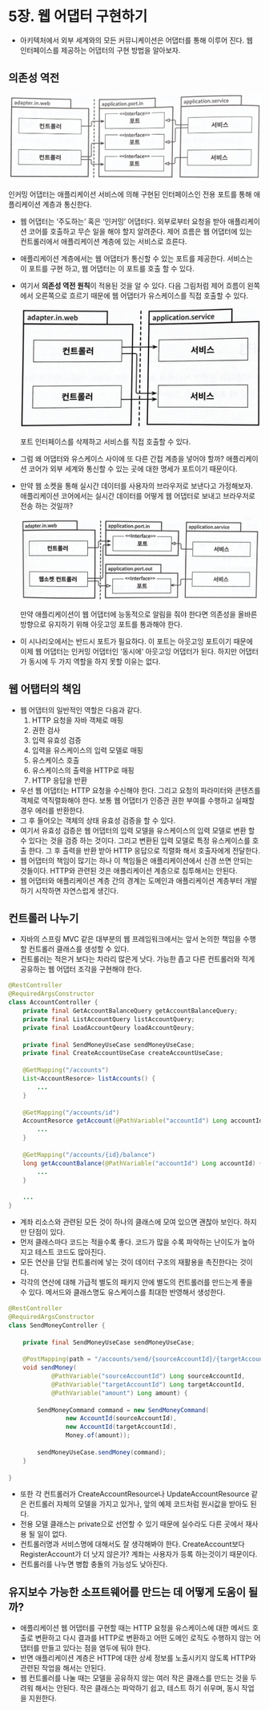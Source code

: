 # 5장. 웹 어댑터 구현하기

- 아키텍처에서 외부 세계와의 모든 커뮤니케이션은 어댑터를 통해 이루어 진다. 웹 인터페이스를 제공하는 어댑터의 구현 방법을 알아보자.

## 의존성 역전

![인커밍 어댑터는 애플리케이션 서비스에 의해 구현된 인터페이스인 전용 포트를 통해 애플리케이션 계층과 통신한다.](./images/5.1.png)

인커밍 어댑터는 애플리케이션 서비스에 의해 구현된 인터페이스인 전용 포트를 통해 애플리케이션 계층과 통신한다.

- 웹 어댑터는 ‘주도하는’ 혹은 ‘인커밍’ 어댑터다. 외부로부터 요청을 받아 애플리케이션 코어를 호출하고 무슨 일을 해야 할지 알려준다. 제어 흐름은 웹 어댑터에 있는 컨트롤러에서 애플리케이션 계층에 있는 서비스로 흐른다.
- 애플리케이션 계층에서는 웹 어댑터가 통신할 수 있는 포트를 제공한다. 서비스는 이 포트를 구현 하고, 웹 어댑터는 이 포트를 호출 할 수 있다.
- 여기서 **의존성 역전 원칙**이 적용된 것을 알 수 있다. 다음 그림처럼 제어 흐름이 왼쪽에서 오른쪽으로 흐르기 때문에 웹 어댑터가 유스케이스를 직접 호출할 수 있다.
    
    ![포트 인터페이스를 삭제하고 서비스를 직접 호출할 수 있다.](./images/5.2.png)
    
    포트 인터페이스를 삭제하고 서비스를 직접 호출할 수 있다.
    
- 그럼 왜 어댑터와 유스케이스 사이에 또 다른 간접 계층을 넣어야 할까? 애플리케이션 코어가 외부 세계와 통신할 수 있는 곳에 대한 명세가 포트이기 때문이다.
- 만약 웹 소켓을 통해 실시간 데이터를 사용자의 브라우저로 보낸다고 가정해보자. 애플리케이션 코어에서는 실시간 데이터를 어떻게 웹 어댑터로 보내고 브라우저로 전송 하는 것일까?
    
    ![만약 애플리케이션이 웹 어댑터에 능동적으로 알림을 줘야 한다면 의존성을 올바른 방향으로 유지하기 위해 아웃고잉 포트를 통과해야 한다.](./images/5.3.png)
    
    만약 애플리케이션이 웹 어댑터에 능동적으로 알림을 줘야 한다면 의존성을 올바른 방향으로 유지하기 위해 아웃고잉 포트를 통과해야 한다.
    
- 이 시나리오에서는 반드시 포트가 필요하다. 이 포트는 아웃고잉 포트이기 때문에 이제 웹 어댑터는 인커밍 어댑터인 ‘동시에‘ 아웃고잉 어댑터가 된다. 하지만 어댑터가 동시에 두 가지 역할을 하지 못할 이유는 없다.

## 웹 어탭터의 책임

- 웹 어댑터의 일반적인 역할은 다음과 같다.
    1. HTTP 요청을 자바 객체로 매핑
    2. 권한 검사
    3. 입력 유효성 검증
    4. 입력을 유스케이스의 입력 모델로 매핑
    5. 유스케이스 호출
    6. 유스케이스의 출력을 HTTP로 매핑
    7. HTTP 응답을 반환
- 우선 웹 어댑터는 HTTP 요청을 수신해야 한다. 그리고 요청의 파라미터와 콘텐츠를 객체로 역직렬화해야 한다. 보통 웹 어댑터가 인증관 권한 부여를 수행하고 실패할 경우 에러를 반환한다.
- 그 후 들어오는 객체의 상태 유효성 검증을 할 수 있다.
- 여기서 유효성 검증은 웹 어댑터의 입력 모델을 유스케이스의 입력 모델로 변환 할 수 있다는 것을 검증 하는 것이다. 그리고 변환된 입력 모델로 특정 유스케이스를 호출 한다. 그 후 출력을 반환 받아 HTTP 응답으로 직렬화 해서 호출자에게 전달한다.
- 웹 어댑터의 책임이 많기는 하나 이 책임들은 애플리케이션에서 신경 쓰면 안되는 것들이다. HTTP와 관련된 것은 애플리케이션 계층으로 침투해서는 안된다.
- 웹 어댑터와 애플리케이션 계층 간의 경계는 도메인과 애플리케이션 계층부터 개발하기 시작하면 자연스럽게 생긴다.

## 컨트롤러 나누기

- 자바의 스프링 MVC 같은 대부분의 웹 프레임워크에서는 앞서 논의한 책임을 수행할 컨트롤러 클래스를 생성할 수 있다.
- 컨트롤러는 적은거 보다는 차라리 많은게 낫다. 가능한 좁고 다른 컨트롤러와 적게 공유하는 웹 어댑터 조각을 구현해야 한다.

```java
@RestController
@RequiredArgsConstructor
class AccountController {
	private final GetAccountBalanceQuery getAccountBalanceQuery;
	private final ListAccountQuery listAccountQuery;
	private final LoadAccountQeury loadAccountQeury;

	private final SendMoneyUseCase sendMoneyUseCase;
	private final CreateAccountUseCase createAccountUseCase;

	@GetMapping("/accounts")
	List<AccountResorce> listAccounts() {
		...
	}

	@GetMapping("/accounts/id")
	AccountResorce getAccount(@PathVariable("accountId") Long accountId) {
		...
	}

	@GetMapping("/accounts/{id}/balance")
	long getAccountBalance(@PathVariable("accountId") Long accountId) {
		...
	}

	...
}
```

- 계좌 리소스와 관련된 모든 것이 하나의 클래스에 모여 있으면 괜찮아 보인다. 하지만 단점이 있다.
- 먼저 클래스마다 코드는 적을수록 좋다. 코드가 많을 수록 파악하는 난이도가 높아지고 테스트 코드도 많아진다.
- 모든 연산을 단일 컨트롤러에 넣는 것이 데이터 구조의 재활용을 촉진한다는 것이다.
- 각각의 연산에 대해 가급적 별도의 패키지 안에 별도의 컨트롤러를 만드는게 좋을 수 있다. 메서드와 클래스명도 유스케이스를 최대한 반영해서 생성한다.

```java
@RestController
@RequiredArgsConstructor
class SendMoneyController {

	private final SendMoneyUseCase sendMoneyUseCase;

	@PostMapping(path = "/accounts/send/{sourceAccountId}/{targetAccountId}/{amount}")
	void sendMoney(
			@PathVariable("sourceAccountId") Long sourceAccountId,
			@PathVariable("targetAccountId") Long targetAccountId,
			@PathVariable("amount") Long amount) {

		SendMoneyCommand command = new SendMoneyCommand(
				new AccountId(sourceAccountId),
				new AccountId(targetAccountId),
				Money.of(amount));

		sendMoneyUseCase.sendMoney(command);
	}

}
```

- 또한 각 컨트롤러가 CreateAccountResource나 UpdateAccountResource 같은 컨트롤러 자체의 모델을 가지고 있거나, 앞의 예제 코드처럼 원시값을 받아도 된다.
- 전용 모델 클래스는 private으로 선언할 수 있기 때문에 실수라도 다른 곳에서 재사용 될 일이 없다.
- 컨트롤러명과 서비스명에 대해서도 잘 생각해봐야 한다. CreateAccount보다 RegisterAccount가 더 낫지 않은가? 계좌는 사용자가 등록 하는것이기 때문이다.
- 컨트롤러를 나누면 병합 충돌의 가능성도 낮아진다.

## 유지보수 가능한 소프트웨어를 만드는 데 어떻게 도움이 될까?

- 애플리케이션 웹 어댑터를 구현할 때는 HTTP 요청을 유스케이스에 대한 메서드 호출로 변환하고 다시 결과를 HTTP로 변환하고 어떤 도메인 로직도 수행하지 않는 어댑터를 만들고 있다는 점을 염두에 둬야 한다.
- 반면 애플리케이션 계층은 HTTP에 대한 상세 정보를 노출시키지 않도록 HTTP와 관련된 작업을 해서는 안된다.
- 웹 컨트롤러를 나눌 때는 모델을 공유하지 않는 여러 작은 클래스를 만드는 것을 두려워 해서는 안된다. 작은 클래스는 파악하기 쉽고, 테스트 하기 쉬우며, 동시 작업을 지원한다.